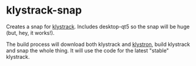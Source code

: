 # klystrack-snap
Creates a snap for [klystrack](https://github.com/kometbomb/klystrack). Includes desktop-qt5 so the snap will be huge (but, hey, it works!).

The build process will download both klystrack and [klystron](https://github.com/kometbomb/klystron), build klystrack and snap the whole thing. It will use the code for the latest "stable" klystrack.
